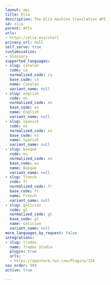 ```yaml
---
layout: api
title: Elia
description: The Elia machine translation API
id: elia
parent: APIs
urls:
- https://elia.eus/start
privacy_url: null
self_serve: true
customisation:
- Glossary
supported_languages:
- slug: catalan
  code: ca
  normalized_code: ca
  base_code: ca
  name: Catalan
  variant_name: null
- slug: english
  code: en
  normalized_code: en
  base_code: en
  name: English
  variant_name: null
- slug: spanish
  code: es
  normalized_code: es
  base_code: es
  name: Spanish
  variant_name: null
- slug: basque
  code: eu
  normalized_code: eu
  base_code: eu
  name: Basque
  variant_name: null
- slug: french
  code: fr
  normalized_code: fr
  base_code: fr
  name: French
  variant_name: null
- slug: galician
  code: gl
  normalized_code: gl
  base_code: gl
  name: Galician
  variant_name: null
more_languages_by_request: false
integrations:
- slug: trados
  name: Trados Studio
  plugin: true
  urls:
  - https://appstore.rws.com/Plugins/154
nav_order: 994
active: true

---
```


